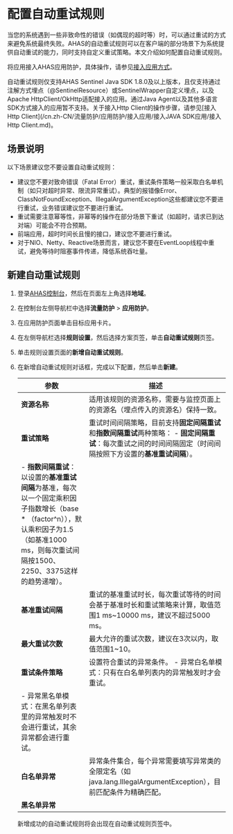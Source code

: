 # 配置自动重试规则

当您的系统遇到一些非致命性的错误（如偶现的超时等）时，可以通过重试的方式来避免系统最终失败。AHAS的自动重试规则可以在客户端的部分场景下为系统提供自动重试的能力，同时支持自定义重试策略。本文介绍如何配置自动重试规则。

将应用接入AHAS应用防护，具体操作，请参见[接入应用方式](/cn.zh-CN/流量防护/应用防护/接入应用/接入应用方式.md)。

自动重试规则仅支持AHAS Sentinel Java SDK 1.8.0及以上版本，且仅支持通过注解方式埋点（@SentinelResource）或SentinelWrapper自定义埋点，以及Apache HttpClient/OkHttp适配接入的应用。通过Java Agent以及其他多语言SDK方式接入的应用暂不支持。关于接入Http Client的操作步骤，请参见[接入Http Client](/cn.zh-CN/流量防护/应用防护/接入应用/接入JAVA SDK应用/接入Http Client.md)。

## 场景说明

以下场景建议您不要设置自动重试规则：

-   建议您不要对致命错误（Fatal Error）重试，重试条件策略一般采取白名单机制（如只对超时异常、限流异常重试）。典型的报错像Error、ClassNotFoundException、IllegalArgumentException这些都建议您不要进行重试，业务错误建议您不要进行重试。
-   重试需要注意幂等性，非幂等的操作在部分场景下重试（如超时，请求已到达对端）可能会不符合预期。
-   前端应用，超时时间长且慢的接口，建议您不要进行重试。
-   对于NIO、Netty、Reactive场景而言，建议您不要在EventLoop线程中重试，避免等待时阻塞事件传递，降低系统吞吐量。

## 新建自动重试规则

1.  登录[AHAS控制台](https://ahas.console.aliyun.com)，然后在页面左上角选择**地域**。

2.  在控制台左侧导航栏中选择**流量防护** \> **应用防护**。

3.  在应用防护页面单击目标应用卡片。

4.  在左侧导航栏选择**规则设置**，然后选择方案页签，单击**自动重试规则**页签。

5.  单击规则设置页面的**新增自动重试规则**。

6.  在新增自动重试规则对话框，完成以下配置，然后单击**新建**。

    |参数|描述|
    |--|--|
    |**资源名称**|适用该规则的资源名称，需要与监控页面上的资源名（埋点传入的资源名）保持一致。|
    |**重试策略**|重试时间间隔策略，目前支持**固定间隔重试**和**指数间隔重试**两种策略：    -   **固定间隔重试**：每次重试之间的时间间隔固定（时间间隔按照下方设置的**基准重试间隔**）。
    -   **指数间隔重试**：以设置的**基准重试间隔**为基准，每次以一个固定乘积因子指数增长（base \* （factor^n）），默认乘积因子为1.5（如基准1000 ms，则每次重试间隔按1500、2250、3375这样的趋势递增）。 |
    |**基准重试间隔**|重试的基准重试时长，每次重试等待的时间会基于基准时长和重试策略来计算，取值范围1 ms~10000 ms，建议不超过5000 ms。|
    |**最大重试次数**|最大允许的重试次数，建议在3次以内，取值范围1~10。|
    |**重试条件策略**|设置符合重试的异常条件。    -   异常白名单模式：只有在白名单列表内的异常触发时才会重试。
    -   异常黑名单模式：在黑名单列表里的异常触发时不会进行重试，其余异常都会进行重试。 |
    |**白名单异常**|异常条件集合，每个异常需要填写异常类的全限定名（如java.lang.IllegalArgumentException），目前匹配条件为精确匹配。|
    |**黑名单异常**|

    新增成功的自动重试规则将会出现在自动重试规则页签中。


